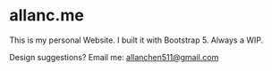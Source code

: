 # allanc.me
This is my personal Website. I built it with Bootstrap 5. Always a WIP.

Design suggestions? Email me: allanchen511@gmail.com

